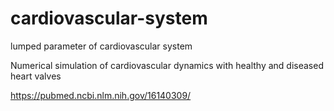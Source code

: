 # cardiovascular-system
lumped parameter of cardiovascular system 

Numerical simulation of cardiovascular dynamics with healthy and diseased heart valves 

https://pubmed.ncbi.nlm.nih.gov/16140309/
